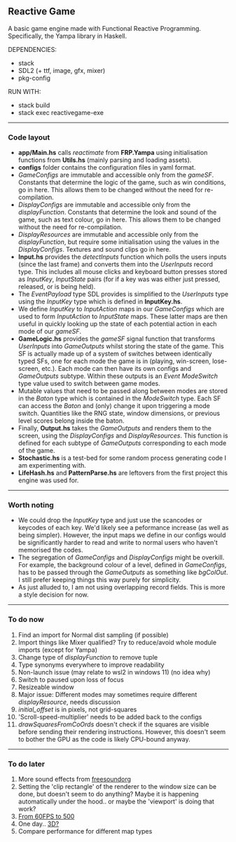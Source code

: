 ## Reactive Game

A basic game engine made with Functional Reactive Programming. Specifically, the Yampa library in Haskell.

DEPENDENCIES:
* stack
* SDL2 (+ ttf, image, gfx, mixer)
* pkg-config

RUN WITH:
* stack build
* stack exec reactivegame-exe

---

### Code layout

* **app/Main.hs** calls *reactimate* from **FRP.Yampa** using initialisation functions from **Utils.hs** (mainly parsing and loading assets).
* **configs** folder contains the configuration files in yaml format. 
* *GameConfigs* are immutable and accessible only from the *gameSF*. Constants that determine the logic of the game, such as win conditions, go in here. This allows them to be changed without the need for re-compilation.
* *DisplayConfigs* are immutable and accessible only from the *displayFunction*. Constants that determine the look and sound of the game, such as text colour, go in here. This allows them to be changed without the need for re-compilation.
* *DisplayResources* are immutable and accessible only from the *displayFunction*, but require some initialisation using the values in the *DisplayConfigs*. Textures and sound clips go in here.
* **Input.hs** provides the *detectInputs* function which polls the users inputs (since the last frame) and converts them into the *UserInputs* record type. This includes all mouse clicks and keyboard button presses stored as *InputKey*, *InputState* pairs (for if a key was was either just pressed, released, or is being held).
* The *EventPayload* type SDL provides is simplified to the *UserInputs* type using the *InputKey* type which is defined in **InputKey.hs**.
* We define *InputKey* to *InputAction* maps in our *GameConfigs* which are used to form *InputAction* to *InputState* maps. These latter maps are then useful in quickly looking up the state of each potential action in each mode of our *gameSF*. 
* **GameLogic.hs** provides the *gameSF* signal function that transforms *UserInputs* into *GameOutputs* whilst storing the state of the game. This SF is actually made up of a system of switches between identically typed SFs, one for each mode the game is in (playing, win-screen, lose-screen, etc.). Each mode can then have its own configs and *GameOutputs* subtype. Within these outputs is an *Event ModeSwitch* type value used to switch between game modes.
* Mutable values that need to be passed along between modes are stored in the *Baton* type which is contained in the *ModeSwitch* type. Each SF can access the *Baton* and (only) change it upon triggering a mode switch. Quantities like the RNG state, window dimensions, or previous level scores belong inside the baton.
* Finally, **Output.hs** takes the *GameOutputs* and renders them to the screen, using the *DisplayConfigs* and *DisplayResources*. This function is defined for each subtype of *GameOutputs* corresponding to each mode of the game.
* **Stochastic.hs** is a test-bed for some random process generating code I am experimenting with.  
* **LifeHash.hs** and **PatternParse.hs** are leftovers from the first project this engine was used for.

---

### Worth noting

* We could drop the *InputKey* type and just use the scancodes or keycodes of each key. We'd likely see a peformance increase (as well as being simpler). However, the input maps we define in our configs would be significantly harder to read and write to normal users who haven't memorised the codes.
* The segregation of *GameConfigs* and *DisplayConfigs* might be overkill. For example, the background colour of a level, defined in *GameConfigs*, has to be passed through the *GameOutputs* as something like *bgColOut*. I still prefer keeping things this way purely for simplicity.
* As just alluded to, I am not using overlapping record fields. This is more a style decision for now.

---

### To do now

1. Find an import for Normal dist sampling (if possible)
1. Import things like Mixer qualified? Try to reduce/avoid whole module imports (except for Yampa)
1. Change type of *displayFunction* to remove tuple
1. Type synonyms everywhere to improve readability
1. Non-launch issue (may relate to wsl2 in windows 11) (no idea why)
1. Switch to paused upon loss of focus
1. Resizeable window
1. Major issue: Different modes may sometimes require different *displayResource*, needs discussion
1. *initial_offset* is in pixels, not grid-squares
1. 'Scroll-speed-multiplier' needs to be added back to the configs
1. *drawSquaresFromCoOrds* doesn't check if the squares are visible before sending their rendering instructions. However, this doesn't seem to bother the GPU as the code is likely CPU-bound anyway. 

---

### To do later

1. More sound effects from [freesoundorg](https://freesound.org/)
1. Setting the 'clip rectangle' of the renderer to the window size can be done, but doesn't seem to do anything? Maybe it is happening automatically under the hood.. or maybe the 'viewport' is doing that work?
1. [From 60FPS to 500](http://keera.co.uk/blog/2014/10/15/from-60-fps-to-500/)
1. One day.. [3D?](https://hackage.haskell.org/package/HGamer3D)
1. Compare performance for different map types
